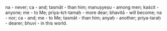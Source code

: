 na - never; ca - and; tasmāt - than him; manuṣyeṣu - among men; kaścit - anyone; me - to Me; priya-kṛt-tamaḥ - more dear; bhavitā - will become; na - nor; ca - and; me - to Me; tasmāt - than him; anyaḥ - another; priya-taraḥ - dearer; bhuvi - in this world.
